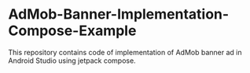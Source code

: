 # AdMob-Banner-Implementation-Compose-Example
This repository contains code of implementation of AdMob banner ad in Android Studio using jetpack compose.
